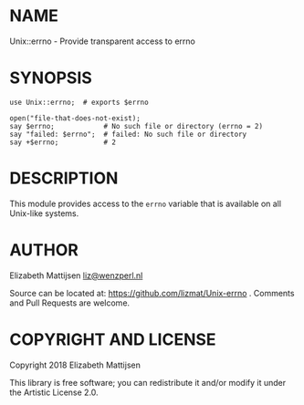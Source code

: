 NAME
====

Unix::errno - Provide transparent access to errno

SYNOPSIS
========

    use Unix::errno;  # exports $errno

    open("file-that-does-not-exist);
    say $errno;            # No such file or directory (errno = 2)
    say "failed: $errno";  # failed: No such file or directory
    say +$errno;           # 2

DESCRIPTION
===========

This module provides access to the `errno` variable that is available on all Unix-like systems.

AUTHOR
======

Elizabeth Mattijsen <liz@wenzperl.nl>

Source can be located at: https://github.com/lizmat/Unix-errno . Comments and Pull Requests are welcome.

COPYRIGHT AND LICENSE
=====================

Copyright 2018 Elizabeth Mattijsen

This library is free software; you can redistribute it and/or modify it under the Artistic License 2.0.

